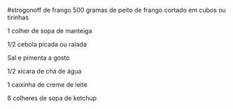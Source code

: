 #strogonoff de frango
500 gramas de peito de frango cortado em cubos ou tirinhas

1 colher de sopa de manteiga

1/2 cebola picada ou ralada

Sal e pimenta a gosto

1/2 xícara de chá de água

1 caixinha de creme de leite

6 colheres de sopa de ketchup